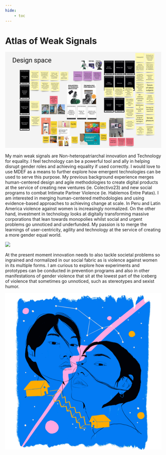 ```yaml
---
hide:
    - toc
---
```


# Atlas of Weak Signals

![](../images/MT01/designspace.jpg)

My main weak signals are Non-heteropatriarchal innovation and Technology for equality. I feel technology can be a powerful tool and ally in helping disrupt gender roles and achieving equality if used correctly. I would love to use MDEF as a means to further explore how emergent technologies can be used to serve this purpose. My previous background experience merges human-centered design and agile methodologies to create digital products at the service of creating new ventures (ie. Colectivo23) and new social programs to combat Intimate Partner Violence (ie. Hablemos Entre Patas). I am interested in merging human-centered methodologies and using evidence-based approaches to achieving change at scale. In Peru and Latin America violence against women is increasingly normalized. On the other hand, investment in technology looks at digitally transforming massive corporations that lean towards monopolies whilst social and urgent problems go unnoticed and underfunded. My passion is to merge the learnings of user-centricity, agility and technology at the service of creating a more gender equal world.

![](../images/MT01/iceberg.jpg)

At the present moment innovation needs to also tackle societal problems so ingrained and normalized in our social fabric as is violence against women in its multiple forms. I am curious to explore how experiments and prototypes can be conducted in prevention programs and also in other manifestations of gender violence that sit at the lowest part of the iceberg of violence that sometimes go unnoticed, such as stereotypes and sexist humor.

![](../images/MT01/lug.jpg)
